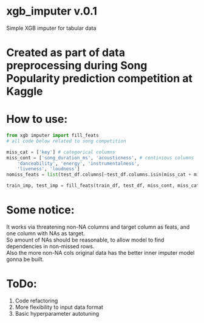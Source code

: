 # xgb_imputer v.0.1
Simple XGB imputer for tabular data
# Created as part of data preprocessing during Song Popularity prediction competition at Kaggle  
# How to use:
```python
from xgb imputer import fill_feats
# all code below related to song competition

miss_cat = ['key'] # categorical columns
miss_cont = ['song_duration_ms', 'acousticness', # continious columns
    'danceability', 'energy', 'instrumentalness', 
    'liveness', 'loudness']
nomiss_feats = list(test_df.columns[~test_df.columns.isin(miss_cat + miss_disc + 'id' + 'song_popularity')])

train_imp, test_imp = fill_feats(train_df, test_df, miss_cont, miss_cat, nomiss_feats)
```
# Some notice:
It works via threatening non-NA columns and target column as feats, and one column with NAs as target.  
So amount of NAs should be reasonable, to allow model to find dependencies in non-missed rows.  
Also the more non-NA cols original data has the better inner imputer model gonna be built.  
# ToDo:
1. Code refactoring 
2. More flexibility to input data format
3. Basic hyperparameter autotuning
